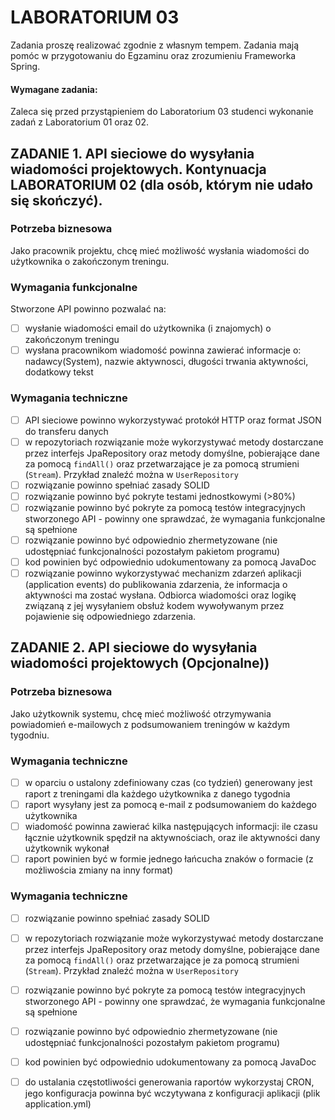 # LABORATORIUM 03

Zadania proszę realizować zgodnie z własnym tempem. Zadania mają pomóc w przygotowaniu do Egzaminu oraz zrozumieniu Frameworka Spring.

#### Wymagane zadania:

Zaleca się przed przystąpieniem do Laboratorium 03 studenci wykonanie zadań z Laboratorium 01 oraz 02.

## ZADANIE 1. API sieciowe do wysyłania wiadomości projektowych. Kontynuacja LABORATORIUM 02 (dla osób, którym nie udało się skończyć).

### Potrzeba biznesowa

Jako pracownik projektu, chcę mieć możliwość wysłania wiadomości do użytkownika o zakończonym treningu.

### Wymagania funkcjonalne

Stworzone API powinno pozwalać na:

- [ ] wysłanie wiadomości email do użytkownika (i znajomych) o zakończonym treningu
- [ ] wysłana pracownikom wiadomość powinna zawierać informacje o: nadawcy(System), nazwie aktywnosci, długości trwania
  aktywności, dodatkowy tekst

### Wymagania techniczne

- [ ] API sieciowe powinno wykorzystywać protokół HTTP oraz format JSON do transferu danych
- [ ] w repozytoriach rozwiązanie może wykorzystywać metody dostarczane przez interfejs JpaRepository oraz metody
  domyślne, pobierające dane za pomocą `findAll()` oraz przetwarzające je za pomocą strumieni (`Stream`). Przykład
  znaleźć można w `UserRepository`
- [ ] rozwiązanie powinno spełniać zasady SOLID
- [ ] rozwiązanie powinno być pokryte testami jednostkowymi (>80%)
- [ ] rozwiązanie powinno być pokryte za pomocą testów integracyjnych stworzonego API - powinny one sprawdzać, że
  wymagania funkcjonalne są spełnione
- [ ] rozwiązanie powinno być odpowiednio zhermetyzowane (nie udostępniać funkcjonalności pozostałym pakietom programu)
- [ ] kod powinien być odpowiednio udokumentowany za pomocą JavaDoc
- [ ] rozwiązanie powinno wykorzystywać mechanizm zdarzeń aplikacji (application events) do publikowania zdarzenia, że
  informacja o aktywności ma zostać wysłana. Odbiorca wiadomości oraz logikę związaną z jej wysyłaniem obsłuż kodem
  wywoływanym przez pojawienie się odpowiedniego zdarzenia.

## ZADANIE 2. API sieciowe do wysyłania wiadomości projektowych (Opcjonalne))

### Potrzeba biznesowa

Jako użytkownik systemu, chcę mieć możliwość otrzymywania powiadomień e-mailowych z podsumowaniem treningów w każdym
tygodniu.

### Wymagania techniczne

- [ ] w oparciu o ustalony zdefiniowany czas (co tydzień) generowany jest raport z treningami dla każdego użytkownika z
  danego tygodnia
- [ ] raport wysyłany jest za pomocą e-mail z podsumowaniem do każdego użytkownika
- [ ] wiadomość powinna zawierać kilka następujących informacji: ile czasu łącznie użytkownik spędził na aktywnościach,
  oraz ile aktywności dany użytkownik wykonał
- [ ] raport powinien być w formie jednego łańcucha znaków o formacie (z możliwościa zmiany na inny format)

### Wymagania techniczne

- [ ] rozwiązanie powinno spełniać zasady SOLID
- [ ] w repozytoriach rozwiązanie może wykorzystywać metody dostarczane przez interfejs JpaRepository oraz metody
  domyślne, pobierające dane za pomocą `findAll()` oraz przetwarzające je za pomocą strumieni (`Stream`). Przykład
  znaleźć można w `UserRepository`
- [ ] rozwiązanie powinno być pokryte za pomocą testów integracyjnych stworzonego API - powinny one sprawdzać, że
  wymagania funkcjonalne są spełnione
- [ ] rozwiązanie powinno być odpowiednio zhermetyzowane (nie udostępniać funkcjonalności pozostałym pakietom programu)
- [ ] kod powinien być odpowiednio udokumentowany za pomocą JavaDoc
- [ ] do ustalania częstotliwości generowania raportów wykorzystaj CRON, jego konfiguracja powinna być wczytywana z
  konfiguracji aplikacji (plik application.yml)

